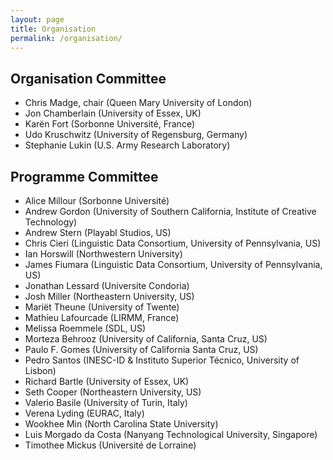 ```yaml
---
layout: page
title: Organisation
permalink: /organisation/
---
```


## Organisation Committee

- Chris Madge, chair (Queen Mary University of London)
- Jon Chamberlain (University of Essex, UK)
- Karën Fort (Sorbonne Université,  France)
- Udo Kruschwitz (University of Regensburg, Germany)
- Stephanie Lukin (U.S. Army Research Laboratory)

## Programme Committee

- Alice Millour	(Sorbonne Université)
- Andrew Gordon	(University of Southern California, Institute of Creative Technology)
- Andrew Stern 	(Playabl Studios, US)
- Chris Cieri	(Linguistic Data Consortium, University of Pennsylvania, US)
- Ian Horswill	(Northwestern University)
- James Fiumara	(Linguistic Data Consortium, University of Pennsylvania, US)
- Jonathan Lessard	(Universite Condoria)
- Josh Miller	(Northeastern University, US)
- Mariët Theune	(University of Twente)
- Mathieu Lafourcade	(LIRMM, France)
- Melissa Roemmele 	(SDL, US)
- Morteza Behrooz	(University of California, Santa Cruz, US)
- Paulo F. Gomes	(University of California Santa Cruz, US)
- Pedro Santos	(INESC-ID & Instituto Superior Técnico, University of Lisbon)
- Richard Bartle	(University of Essex, UK)
- Seth Cooper	(Northeastern University, US)
- Valerio Basile	(University of Turin, Italy)
- Verena Lyding	(EURAC, Italy)
- Wookhee Min	(North Carolina State University)
- Luis Morgado da Costa	(Nanyang Technological University, Singapore)
- Timothee Mickus	(Université de Lorraine)
